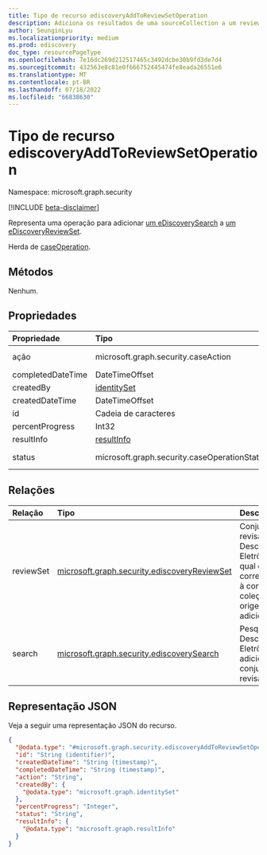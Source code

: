 ```yaml
---
title: Tipo de recurso ediscoveryAddToReviewSetOperation
description: Adiciona os resultados de uma sourceCollection a um reviewSet
author: SeunginLyu
ms.localizationpriority: medium
ms.prod: ediscovery
doc_type: resourcePageType
ms.openlocfilehash: 7e16dc269d212517465c3492dcbe30b9fd3de7d4
ms.sourcegitcommit: 432563e8c81e0f666752445474fe8eada26551e6
ms.translationtype: MT
ms.contentlocale: pt-BR
ms.lasthandoff: 07/18/2022
ms.locfileid: "66838630"
---
```

# <a name="ediscoveryaddtoreviewsetoperation-resource-type"></a>Tipo de recurso ediscoveryAddToReviewSetOperation

Namespace: microsoft.graph.security

[!INCLUDE [beta-disclaimer](../../includes/beta-disclaimer.md)]

Representa uma operação para adicionar [um eDiscoverySearch](../resources/security-ediscoverysearch.md) a [um eDiscoveryReviewSet](../resources/security-ediscoveryreviewset.md).

Herda de [caseOperation](../resources/security-caseoperation.md).

## <a name="methods"></a>Métodos
Nenhum.
## <a name="properties"></a>Propriedades
|Propriedade|Tipo|Descrição|
|:---|:---|:---|
|ação|microsoft.graph.security.caseAction| O tipo de ação que a operação representa. Os valores possíveis são: `addToReviewSet`,`applyTags`,`contentExport`,,`convertToPdf`,`estimateStatistics``purgeData`|
|completedDateTime|DateTimeOffset| A data e a hora em que a operação foi concluída. |
|createdBy|[identitySet](../resources/identityset.md)| O usuário que criou a operação. |
|createdDateTime|DateTimeOffset| A data e a hora em que a operação foi criada. |
|id|Cadeia de caracteres| A ID da operação. Somente leitura. |
|percentProgress|Int32| O progresso da operação. |
|resultInfo|[resultInfo](../resources/resultinfo.md)| Contém informações de resultado específicas de êxito e falha. |
|status|microsoft.graph.security.caseOperationStatus| O status da operação de caso. Os possíveis valores são: `notStarted`, `submissionFailed`, `running`, `succeeded`, `partiallySucceeded`, `failed`.|

## <a name="relationships"></a>Relações
|Relação|Tipo|Descrição|
|:---|:---|:---|
|reviewSet|[microsoft.graph.security.ediscoveryReviewSet](../resources/security-ediscoveryreviewset.md)|Conjunto de revisão de Descoberta Eletrônica ao qual os itens correspondentes à consulta da coleção de origem são adicionados.|
|search|[microsoft.graph.security.ediscoverySearch](../resources/security-ediscoverysearch.md)|Pesquisa de Descoberta Eletrônica que é adicionada ao conjunto de revisão.|

## <a name="json-representation"></a>Representação JSON
Veja a seguir uma representação JSON do recurso.
<!-- {
  "blockType": "resource",
  "keyProperty": "id",
  "@odata.type": "microsoft.graph.security.ediscoveryAddToReviewSetOperation",
  "baseType": "microsoft.graph.security.caseOperation",
  "openType": false
}
-->
``` json
{
  "@odata.type": "#microsoft.graph.security.ediscoveryAddToReviewSetOperation",
  "id": "String (identifier)",
  "createdDateTime": "String (timestamp)",
  "completedDateTime": "String (timestamp)",
  "action": "String",
  "createdBy": {
    "@odata.type": "microsoft.graph.identitySet"
  },
  "percentProgress": "Integer",
  "status": "String",
  "resultInfo": {
    "@odata.type": "microsoft.graph.resultInfo"
  }
}
```

